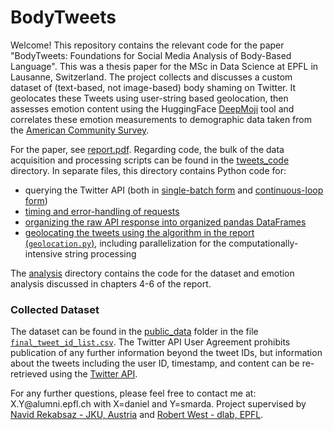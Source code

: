 # BodyTweets

Welcome! This repository contains the relevant code for the paper "BodyTweets: Foundations for Social Media Analysis of Body-Based Language". This was a thesis paper for the MSc in Data Science at EPFL in Lausanne, Switzerland. The project collects and discusses a custom dataset of (text-based, not image-based) body shaming on Twitter. It geolocates these Tweets using user-string based geolocation, then assesses emotion content using the HuggingFace [DeepMoji](https://github.com/bfelbo/DeepMoji) tool and correlates these emotion measurements to demographic data taken from the [American Community Survey](https://www.census.gov/programs-surveys/acs). 

For the paper, see [report.pdf](report.pdf). Regarding code, the bulk of the data acquisition and processing scripts can be found in the [tweets_code](tweets_code) directory. In separate files, this directory contains Python code for:

- querying the Twitter API (both in [single-batch form](tweets_code/get_tweets.py) and [continuous-loop form](tweets_code/get_tweets_loop.py))
- [timing and error-handling of requests](tweets_code/request_management.py)
- [organizing the raw API response into organized pandas DataFrames](tweets_code/read_tweets.py)
- [geolocating the tweets using the algorithm in the report (`geolocation.py`)](tweets_code/geolocation.py), including parallelization for the computationally- intensive string processing

The [analysis](analysis) directory contains the code for the dataset and emotion analysis discussed in chapters 4-6 of the report. 

### Collected Dataset

The dataset can be found in the [public_data](public_data) folder in the file [`final_tweet_id_list.csv`](public_data/final_tweet_id_list.csv). The Twitter API User Agreement prohibits publication of any further information beyond the tweet IDs, but information about the tweets including the user ID, timestamp, and content can be re-retrieved using the [Twitter API](https://developer.twitter.com/en/docs/twitter-api/tweets/lookup/quick-start).

For any further questions, please feel free to contact me at: X.Y<span>@</span>alumni.epfl.ch with X=daniel and Y=smarda. Project supervised by [Navid Rekabsaz - JKU, Austria](https://www.jku.at/en/institute-of-computational-perception/about-us/people/navid-rekab-saz/) and [Robert West - dlab, EPFL](https://dlab.epfl.ch/people/west/).
